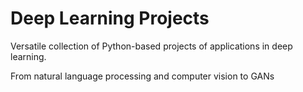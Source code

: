 # Deep Learning Projects
Versatile collection of Python-based projects of applications in deep learning. 

From natural language processing and computer vision to GANs
